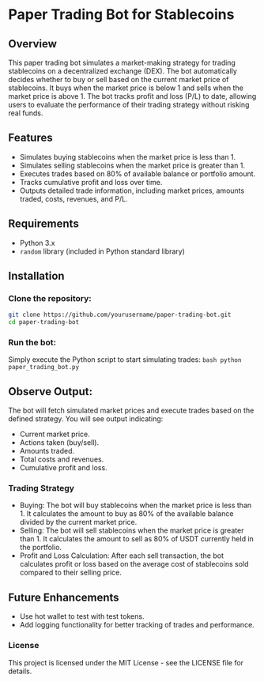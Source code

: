 # Paper Trading Bot for Stablecoins

## Overview

This paper trading bot simulates a market-making strategy for trading stablecoins on a decentralized exchange (DEX). The bot automatically decides whether to buy or sell based on the current market price of stablecoins. It buys when the market price is below 1 and sells when the market price is above 1. The bot tracks profit and loss (P/L) to date, allowing users to evaluate the performance of their trading strategy without risking real funds.

## Features

- Simulates buying stablecoins when the market price is less than 1.
- Simulates selling stablecoins when the market price is greater than 1.
- Executes trades based on 80% of available balance or portfolio amount.
- Tracks cumulative profit and loss over time.
- Outputs detailed trade information, including market prices, amounts traded, costs, revenues, and P/L.

## Requirements

- Python 3.x
- `random` library (included in Python standard library)

## Installation

### Clone the repository:
   ```bash
   git clone https://github.com/yourusername/paper-trading-bot.git
   cd paper-trading-bot
   ```

### Run the bot:
Simply execute the Python script to start simulating trades:
    ```bash
    python paper_trading_bot.py
    ```

## Observe Output:
The bot will fetch simulated market prices and execute trades based on the defined strategy. You will see output indicating:
- Current market price.
- Actions taken (buy/sell).
- Amounts traded.
- Total costs and revenues.
- Cumulative profit and loss.

### Trading Strategy
- Buying: The bot will buy stablecoins when the market price is less than 1. It calculates the amount to buy as 80% of the available balance divided by the current market price.
- Selling: The bot will sell stablecoins when the market price is greater than 1. It calculates the amount to sell as 80% of USDT currently held in the portfolio.
- Profit and Loss Calculation: After each sell transaction, the bot calculates profit or loss based on the average cost of stablecoins sold compared to their selling price.

## Future Enhancements
- Use hot wallet to test with test tokens.
- Add logging functionality for better tracking of trades and performance.

### License
This project is licensed under the MIT License - see the LICENSE file for details.